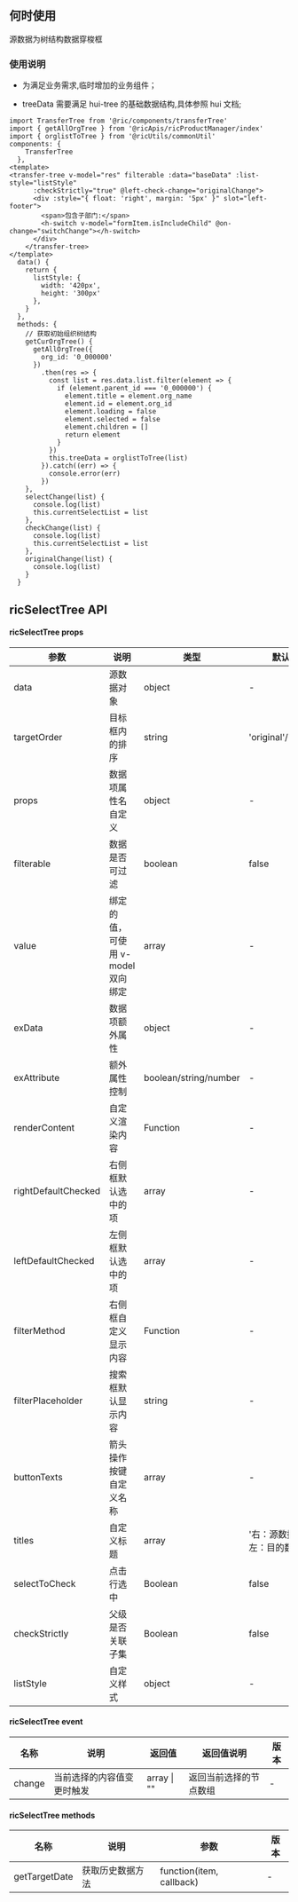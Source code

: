 ## 何时使用

源数据为树结构数据穿梭框

### 使用说明

- 为满足业务需求,临时增加的业务组件；

- treeData 需要满足 hui-tree 的基础数据结构,具体参照 hui 文档;

```
import TransferTree from '@ric/components/transferTree'
import { getAllOrgTree } from '@ricApis/ricProductManager/index'
import { orglistToTree } from '@ricUtils/commonUtil'
components: {
    TransferTree
  },
<template>
<transfer-tree v-model="res" filterable :data="baseData" :list-style="listStyle"
      :checkStrictly="true" @left-check-change="originalChange">
      <div :style="{ float: 'right', margin: '5px' }" slot="left-footer">
        <span>包含子部门:</span>
        <h-switch v-model="formItem.isIncludeChild" @on-change="switchChange"></h-switch>
      </div>
    </transfer-tree>
</template>
  data() {
    return {
      listStyle: {
        width: '420px',
        height: '300px'
      },
    }
  },
  methods: {
    // 获取初始组织树结构
    getCurOrgTree() {
      getAllOrgTree({
        org_id: '0_000000'
      })
        .then(res => {
          const list = res.data.list.filter(element => {
            if (element.parent_id === '0_000000') {
              element.title = element.org_name
              element.id = element.org_id
              element.loading = false
              element.selected = false
              element.children = []
              return element
            }
          })
          this.treeData = orglistToTree(list)
        }).catch((err) => {
          console.error(err)
        })
    },
    selectChange(list) {
      console.log(list)
      this.currentSelectList = list
    },
    checkChange(list) {
      console.log(list)
      this.currentSelectList = list
    },
    originalChange(list) {
      console.log(list)
    }
  }
```

## ricSelectTree API

#### ricSelectTree props

| 参数 | 说明 | 类型 | 默认值 | 说明 |
| --- | --- | --- | --- | --- |
| data | 源数据对象 | object | - | 树结构数据对象 |
| targetOrder | 目标框内的排序 | string | 'original'/'unshift' | - |
| props | 数据项属性名自定义 | object | - | 使用exData时，需要配置props.exAttribute |
| filterable | 数据是否可过滤 | boolean | false | - |
| value | 绑定的值，可使用 v-model 双向绑定 | array | - | - |
| exData | 数据项额外属性 | object | - | 当前只支持一个属性 |
| exAttribute | 额外属性控制 | boolean/string/number | - | 需要配合exData一起使用 |
| renderContent | 自定义渲染内容 | Function | - | 默认显示label |
| rightDefaultChecked | 右侧框默认选中的项 | array | - | - |
| leftDefaultChecked | 左侧框默认选中的项 | array | - | - |
| filterMethod | 右侧框自定义显示内容 | Function | - | - |
| filterPlaceholder | 搜索框默认显示内容 | string | - | - |
| buttonTexts | 箭头操作按键自定义名称 | array | - | - |
| titles | 自定义标题 | array | '右：源数据，左：目的数据' | - |
| selectToCheck | 点击行选中 | Boolean | false | - |
| checkStrictly | 父级是否关联子集 | Boolean | false | - |
| listStyle | 自定义样式| object | - | - |


#### ricSelectTree event

| 名称 | 说明 | 返回值 | 返回值说明 | 版本 |
| --- | --- | --- | --- | --- |
| change | 当前选择的内容值变更时触发 | array \| "" | 返回当前选择的节点数组 | - |  |


#### ricSelectTree methods

| 名称 | 说明 | 参数 | 版本 |
| --- | --- | --- | --- |
| getTargetDate | 获取历史数据方法 | function(item, callback) | - |  |


